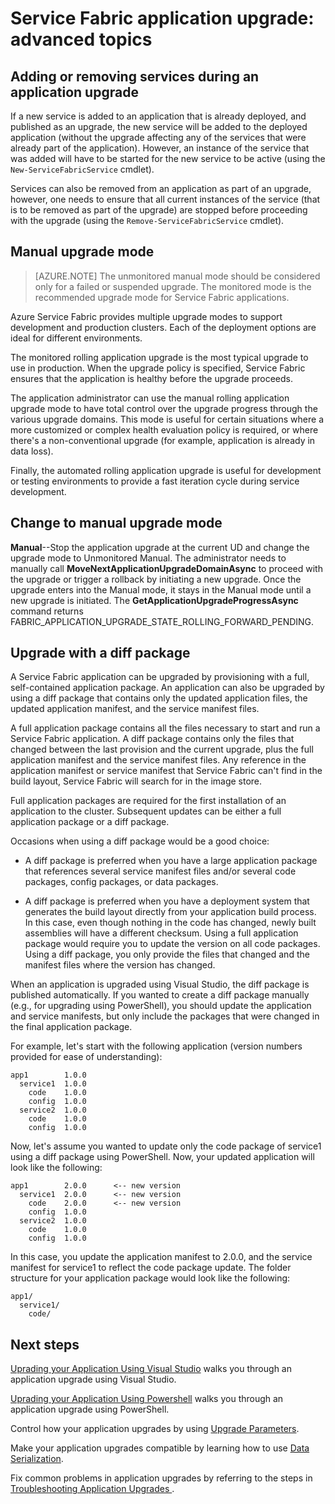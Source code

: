 <properties
   pageTitle="Application upgrade: advanced topics | Microsoft Azure"
   description="This article covers some advanced topics pertaining to upgrading a Service Fabric application."
   services="service-fabric"
   documentationCenter=".net"
   authors="mani-ramaswamy"
   manager="timlt"
   editor=""/>

<tags
   ms.service="service-fabric"
   ms.devlang="dotnet"
   ms.topic="article"
   ms.tgt_pltfrm="NA"
   ms.workload="NA"
   ms.date="04/14/2016"
   ms.author="subramar"/>

# Service Fabric application upgrade: advanced topics

## Adding or removing services during an application upgrade

If a new service is added to an application that is already deployed, and published as an upgrade, the new service will be added to the deployed application (without the upgrade affecting any of the services that were already part of the application). However, an instance of the service that was added will have to be started for the new service to be active (using the `New-ServiceFabricService` cmdlet).

Services can also be removed from an application as part of an upgrade, however, one needs to ensure that all current instances of the service (that is to be removed as part of the upgrade) are stopped before proceeding with the upgrade (using the `Remove-ServiceFabricService` cmdlet). 

## Manual upgrade mode

> [AZURE.NOTE]  The unmonitored manual mode should  be considered only for a failed or suspended upgrade. The monitored mode is the recommended upgrade mode for Service Fabric applications.

Azure Service Fabric provides multiple upgrade modes to support development and production clusters. Each of the deployment options are ideal for different environments.

The monitored rolling application upgrade is the most typical upgrade to use in production. When the upgrade policy is specified, Service Fabric ensures that the application is healthy before the upgrade proceeds.

 The application administrator can use the manual rolling application upgrade mode to have total control over the upgrade progress through the various upgrade domains. This mode is useful for certain situations where a more customized or complex health evaluation policy is required, or where there's a non-conventional upgrade (for example, application is already in data loss).

Finally, the automated rolling application upgrade is useful for development or testing environments to provide a fast iteration cycle during service development.

## Change to manual upgrade mode
**Manual**--Stop the application upgrade at the current UD and change the upgrade mode to Unmonitored Manual. The administrator needs to manually call **MoveNextApplicationUpgradeDomainAsync** to proceed with the upgrade or trigger a rollback by initiating a new upgrade. Once the upgrade enters into the Manual mode, it stays in the Manual mode until a new upgrade is initiated. The **GetApplicationUpgradeProgressAsync** command returns FABRIC\_APPLICATION\_UPGRADE\_STATE\_ROLLING\_FORWARD\_PENDING.

## Upgrade with a diff package

A Service Fabric application can be upgraded by provisioning with a full, self-contained application package. An application can also be upgraded by using a diff package that contains only the updated application files, the updated application manifest, and the service manifest files.

A full application package contains all the files necessary to start and run a Service Fabric application. A diff package contains only the files that changed between the last provision and the current upgrade, plus the full application manifest and the service manifest files. Any reference in the application manifest or service manifest that Service Fabric can't find in the build layout, Service Fabric will search for in the image store.

Full application packages are required for the first installation of an application to the cluster. Subsequent updates can be either a full application package or a diff package.

Occasions when using a diff package would be a good choice:

* A diff package is preferred when you have a large application package that references several service manifest files and/or several code packages, config packages, or data packages.

* A diff package is preferred when you have a deployment system that generates the build layout directly from your application build process. In this case, even though nothing in the code has changed, newly built assemblies will have a different checksum. Using a full application package would require you to update the version on all code packages. Using a diff package, you only provide the files that changed and the manifest files where the version has changed.

When an application is upgraded using Visual Studio, the diff package is published automatically. If you wanted to create a diff package manually (e.g., for upgrading using PowerShell), you should update the application and service manifests, but only include the packages that were changed in the final application package. 

For example, let's start with the following application (version numbers provided for ease of understanding):

```text
app1       	1.0.0
  service1 	1.0.0
    code   	1.0.0
    config 	1.0.0
  service2 	1.0.0
    code   	1.0.0
    config 	1.0.0
```

Now, let's assume you wanted to update only the code package of service1 using a diff package using PowerShell. Now, your updated application will look like the following:

```text
app1       	2.0.0      <-- new version
  service1 	2.0.0      <-- new version
    code   	2.0.0      <-- new version
    config 	1.0.0
  service2 	1.0.0
    code   	1.0.0
    config 	1.0.0
```

In this case, you update the application manifest to 2.0.0, and the service manifest for service1 to reflect the code package update. The folder structure for your application package would look like the following:

```text
app1/
  service1/
    code/
```

## Next steps

[Uprading your Application Using Visual Studio](service-fabric-application-upgrade-tutorial.md) walks you through an application upgrade using Visual Studio.

[Uprading your Application Using Powershell](service-fabric-application-upgrade-tutorial-powershell.md) walks you through an application upgrade using PowerShell.

Control how your application upgrades by using [Upgrade Parameters](service-fabric-application-upgrade-parameters.md).

Make your application upgrades compatible by learning how to use [Data Serialization](service-fabric-application-upgrade-data-serialization.md).

Fix common problems in application upgrades by referring to the steps in [Troubleshooting Application Upgrades ](service-fabric-application-upgrade-troubleshooting.md).
 
